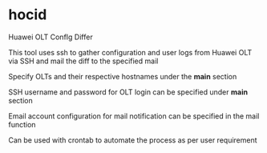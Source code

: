 # hocid
Huawei OLT ConfIg Differ

This tool uses ssh to gather configuration and user logs from Huawei OLT via SSH and mail the diff to the specified mail

Specify OLTs and their respective hostnames under the __main__ section

SSH username and password for OLT login can be specified under  __main__ section

Email account configuration for mail notification can be specified in the mail function

Can be used with crontab to automate the process as per user requirement
